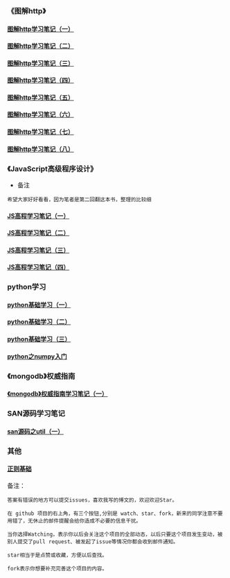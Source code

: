 ### 《图解http》
#### [图解http学习笔记（一）](blog/图解http学习笔记（一）.md)
#### [图解http学习笔记（二）](blog/图解http学习笔记2.md)
#### [图解http学习笔记（三）](blog/图解http学习笔记（三）.md)
#### [图解http学习笔记（四）](blog/《图解http》学习笔记(四).md)
#### [图解http学习笔记（五）](blog/《图解http》学习笔记（五）.md)
#### [图解http学习笔记（六）](blog/《图解http》学习笔记（六）.md)
#### [图解http学习笔记（七）](blog/《图解http》学习笔记（七）.md)
#### [图解http学习笔记（八）](blog/《图解http》学习笔记（八）.md)

### 《JavaScript高级程序设计》
- 备注
```
希望大家好好看看，因为笔者是第二回翻这本书，整理的比较细
```
#### [JS高程学习笔记（一）](blog/JS高程学习笔记（一）.md)
#### [JS高程学习笔记（二）](blog/JS高程学习笔记（二）.md)
#### [JS高程学习笔记（三）](blog/JS高程学习笔记（三）.md)
#### [JS高程学习笔记（四）](blog/JS高程学习笔记（四）.md)

### python学习
#### [python基础学习（一）](blog/python基础学习（一）.md)
#### [python基础学习（二）](blog/python基础学习（二）.md)
#### [python基础学习（三）](blog/python基础学习（三）.md)
#### [python之numpy入门](blog/python之numpy入门.md)

### 《mongodb》权威指南
#### [《mongodb》权威指南学习笔记（一）](blog/《mongodb》权威指南学习笔记（一）.md)

### SAN源码学习笔记
#### [san源码之util（一）](blog/san源码之util（一）.md)

### 其他
#### [正则基础](blog/正则基础.md)
备注：
```
答案有错误的地方可以提交issues，喜欢我写的博文的，欢迎欢迎Star。

在 github 项目的右上角，有三个按钮,分别是 watch、star、fork，新来的同学注意不要用错了，无休止的邮件提醒会给你造成不必要的信息干扰。

当你选择Watching，表示你以后会关注这个项目的全部动态，以后只要这个项目发生变动，被别人提交了pull request、被发起了issue等情况你都会收到邮件通知。

star相当于是点赞或收藏，方便以后查找。

fork表示你想要补充完善这个项目的内容。
```